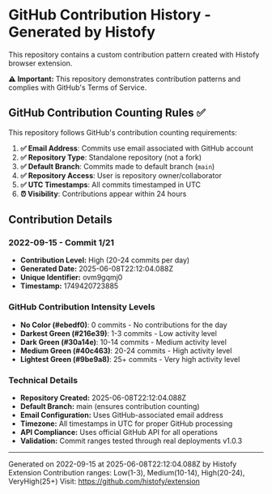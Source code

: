 # GitHub Contribution History - Generated by Histofy

This repository contains a custom contribution pattern created with Histofy browser extension.

**⚠️ Important:** This repository demonstrates contribution patterns and complies with GitHub's Terms of Service.

## GitHub Contribution Counting Rules ✅

This repository follows GitHub's contribution counting requirements:

1. **✅ Email Address**: Commits use email associated with GitHub account
2. **✅ Repository Type**: Standalone repository (not a fork)  
3. **✅ Default Branch**: Commits made to default branch (`main`)
4. **✅ Repository Access**: User is repository owner/collaborator
5. **✅ UTC Timestamps**: All commits timestamped in UTC
6. **⏰ Visibility**: Contributions appear within 24 hours

## Contribution Details

### 2022-09-15 - Commit 1/21
- **Contribution Level:** High (20-24 commits per day)
- **Generated Date:** 2025-06-08T22:12:04.088Z 
- **Unique Identifier:** ovm9gqmj0
- **Timestamp:** 1749420723885

### GitHub Contribution Intensity Levels

- **No Color (#ebedf0)**: 0 commits - No contributions for the day
- **Darkest Green (#216e39)**: 1-3 commits - Low activity level
- **Dark Green (#30a14e)**: 10-14 commits - Medium activity level
- **Medium Green (#40c463)**: 20-24 commits - High activity level
- **Lightest Green (#9be9a8)**: 25+ commits - Very high activity level

### Technical Details

- **Repository Created:** 2025-06-08T22:12:04.088Z
- **Default Branch:** main (ensures contribution counting)
- **Email Configuration:** Uses GitHub-associated email address
- **Timezone:** All timestamps in UTC for proper GitHub processing
- **API Compliance:** Uses official GitHub API for all operations
- **Validation:** Commit ranges tested through real deployments v1.0.3

---
Generated on 2022-09-15 at 2025-06-08T22:12:04.088Z by Histofy Extension
Contribution ranges: Low(1-3), Medium(10-14), High(20-24), VeryHigh(25+)
Visit: https://github.com/histofy/extension


<!-- Commit 3 for 2022-09-15 -->
<!-- Generated at: 2025-06-08T22:12:04.379Z -->
<!-- Unique ID: un5v7vb4hkb_1749420724379 -->
